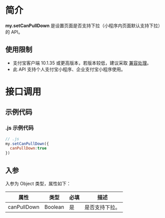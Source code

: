 
# 简介
**my.setCanPullDown** 是设置页面是否支持下拉（小程序内页面默认支持下拉）的 API。

## 使用限制

- 支付宝客户端 10.1.35 或更高版本，若版本较低，建议采取 [兼容处理](/mini/framework/compatibility)。
- 此 API 支持个人支付宝小程序、企业支付宝小程序使用。

# 接口调用

## 示例代码

### .js 示例代码
```javascript
// .js
my.setCanPullDown({
  canPullDown:true
})
```

## 入参
入参为 Object 类型，属性如下：

| **属性** | **类型** | **必填** | **描述** |
| --- | --- | --- | --- |
| canPullDown | Boolean | 是 | 是否支持下拉。 |

